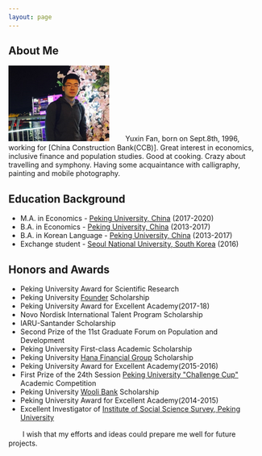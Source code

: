 ```yaml
---
layout: page
---
```


## About Me

<img src="/images/fyxhg.png" class="floatpic" width="200" height="150">
　　Yuxin Fan, born on Sept.8th, 1996, working for [China Construction Bank(CCB)]. Great interest in economics, inclusive finance and population studies. Good at cooking. Crazy about travelling and symphony. Having some acquaintance with calligraphy, painting and mobile photography. 

## Education Background
* M.A. in Economics - [Peking University, China] (2017-2020)
* B.A. in Economics - [Peking University, China] (2013-2017)
* B.A. in Korean Language - [Peking University, China] (2013-2017) 
* Exchange student - [Seoul National University, South Korea] (2016)     

## Honors and Awards

* Peking University Award for Scientific Research
* Peking University [Founder] Scholarship
* Peking University Award for Excellent Academy(2017-18)
* Novo Nordisk International Talent Program Scholarship
* IARU-Santander Scholarship
* Second Prize of the 11st Graduate Forum on Population and Development
* Peking University First-class Academic Scholarship
* Peking University [Hana Financial Group] Scholarship
* Peking University Award for Excellent Academy(2015-2016)
* First Prize of the 24th Session [Peking University "Challenge Cup"] Academic Competition
* Peking University [Wooli Bank] Scholarship 
* Peking University Award for Excellent Academy(2014-2015)
* Excellent Investigator of [Institute of Social Science Survey, Peking University]
  

　　I wish that my efforts and ideas could prepare me well for future projects. 




[School of Foreign Languages, Peking University]:http://sfl.pku.edu.cn/
[National School of Development, Peking University]:http://www.nsd.pku.edu.cn/
[Seoul National University, South Korea]:http://www.snu.ac.kr/
[Peking University, China]:http://www.pku.edu.cn/
[PKU, China]:http://www.pku.edu.cn/
[Institute of Social Science Survey, Peking University]:http://www.isss.edu.cn/
[Peking University "Challenge Cup"]:http://www.tiaozhanbei.net/d1711/
[Hana Financial Group]:http://www.hanafn.com/
[Wooli Bank]:http://www.wooribank.com
[China Construction Bank(CCB)]:http://group.ccb.com
[Founder]:http://www.founder.com/

